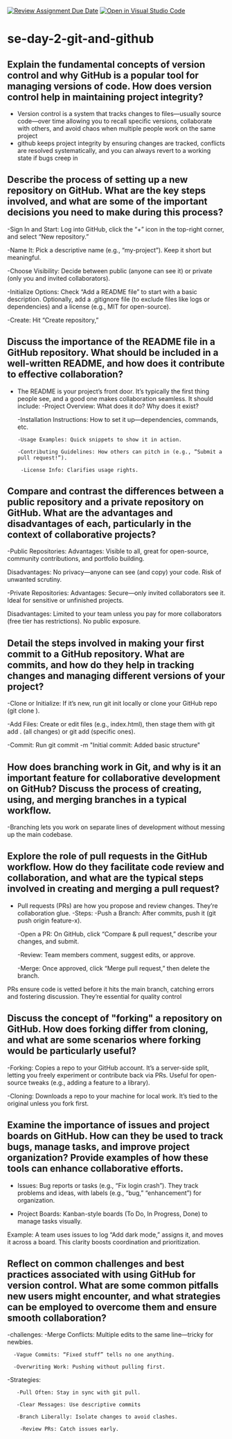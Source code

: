 [![Review Assignment Due Date](https://classroom.github.com/assets/deadline-readme-button-22041afd0340ce965d47ae6ef1cefeee28c7c493a6346c4f15d667ab976d596c.svg)](https://classroom.github.com/a/8wgCKhpZ)
[![Open in Visual Studio Code](https://classroom.github.com/assets/open-in-vscode-2e0aaae1b6195c2367325f4f02e2d04e9abb55f0b24a779b69b11b9e10269abc.svg)](https://classroom.github.com/online_ide?assignment_repo_id=18433283&assignment_repo_type=AssignmentRepo)
# se-day-2-git-and-github
## Explain the fundamental concepts of version control and why GitHub is a popular tool for managing versions of code. How does version control help in maintaining project integrity?

  - Version control is  a system that tracks changes to files—usually source code—over time allowing you to recall specific versions, collaborate with others, and avoid chaos when multiple people work on the same project
  - github keeps project integrity by ensuring changes are tracked, conflicts are resolved systematically, and you can always revert to a working state if bugs creep in




## Describe the process of setting up a new repository on GitHub. What are the key steps involved, and what are some of the important decisions you need to make during this process?
  -Sign In and Start: Log into GitHub, click the “+” icon in the top-right corner, and select “New repository.”

  -Name It: Pick a descriptive name (e.g., “my-project”). Keep it short but meaningful.

  -Choose Visibility: Decide between public (anyone can see it) or private (only you and invited collaborators).

  -Initialize Options: Check “Add a README file” to start with a basic description. Optionally, add a .gitignore file (to exclude files like logs or dependencies) and a license (e.g., MIT for open-source).

  -Create: Hit “Create repository,”



## Discuss the importance of the README file in a GitHub repository. What should be included in a well-written README, and how does it contribute to effective collaboration?
- The README is your project’s front door. It’s typically the first thing people see, and a good one makes collaboration seamless. It should include:
     -Project Overview: What does it do? Why does it exist?

     -Installation Instructions: How to set it up—dependencies, commands, etc.

      -Usage Examples: Quick snippets to show it in action.

      -Contributing Guidelines: How others can pitch in (e.g., “Submit a pull request!”).

       -License Info: Clarifies usage rights.

## Compare and contrast the differences between a public repository and a private repository on GitHub. What are the advantages and disadvantages of each, particularly in the context of collaborative projects?
  -Public Repositories:
Advantages: Visible to all, great for open-source, community contributions, and portfolio building.

Disadvantages: No privacy—anyone can see (and copy) your code. Risk of unwanted scrutiny.

 -Private Repositories:
Advantages: Secure—only invited collaborators see it. Ideal for sensitive or unfinished projects.

Disadvantages: Limited to your team unless you pay for more collaborators (free tier has restrictions). No public exposure.


## Detail the steps involved in making your first commit to a GitHub repository. What are commits, and how do they help in tracking changes and managing different versions of your project?

 -Clone or Initialize: If it’s new, run git init locally or clone your GitHub repo (git clone <URL>).

 -Add Files: Create or edit files (e.g., index.html), then stage them with git add . (all changes) or git add <file> (specific ones).

 -Commit: Run git commit -m "Initial commit: Added basic structure"


## How does branching work in Git, and why is it an important feature for collaborative development on GitHub? Discuss the process of creating, using, and merging branches in a typical workflow.

  -Branching lets you work on separate lines of development without messing up the main codebase. 

## Explore the role of pull requests in the GitHub workflow. How do they facilitate code review and collaboration, and what are the typical steps involved in creating and merging a pull request?

 - Pull requests (PRs) are how you propose and review changes. They’re collaboration glue. 
 -Steps:
     -Push a Branch: After commits, push it (git push origin feature-x).

     -Open a PR: On GitHub, click “Compare & pull request,” describe your changes, and submit.

     -Review: Team members comment, suggest edits, or approve.

     -Merge: Once approved, click “Merge pull request,” then delete the branch.

PRs ensure code is vetted before it hits the main branch, catching errors and fostering discussion. They’re essential for quality control


## Discuss the concept of "forking" a repository on GitHub. How does forking differ from cloning, and what are some scenarios where forking would be particularly useful?

  -Forking: Copies a repo to your GitHub account. It’s a server-side split, letting you freely experiment or contribute back via PRs. Useful for open-source tweaks (e.g., adding a feature to a library).

  -Cloning: Downloads a repo to your machine for local work. It’s tied to the original unless you fork first.


## Examine the importance of issues and project boards on GitHub. How can they be used to track bugs, manage tasks, and improve project organization? Provide examples of how these tools can enhance collaborative efforts.
 
  - Issues: Bug reports or tasks (e.g., “Fix login crash”). They track problems and ideas, with labels (e.g., “bug,” “enhancement”) for organization.

  - Project Boards: Kanban-style boards (To Do, In Progress, Done) to manage tasks visually.

Example: A team uses issues to log “Add dark mode,” assigns it, and moves it across a board. This clarity boosts coordination and prioritization.


## Reflect on common challenges and best practices associated with using GitHub for version control. What are some common pitfalls new users might encounter, and what strategies can be employed to overcome them and ensure smooth collaboration?

-challenges:
      -Merge Conflicts: Multiple edits to the same line—tricky for newbies.

      -Vague Commits: “Fixed stuff” tells no one anything.

      -Overwriting Work: Pushing without pulling first.
-Strategies:

       -Pull Often: Stay in sync with git pull.

       -Clear Messages: Use descriptive commits 

       -Branch Liberally: Isolate changes to avoid clashes.

        -Review PRs: Catch issues early.

